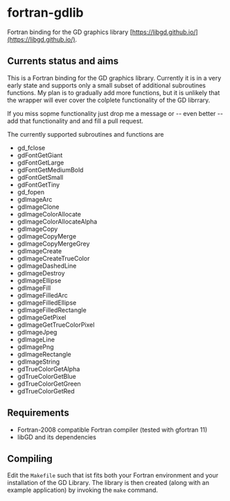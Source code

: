# fortran-gdlib
Fortran binding for the GD graphics library [https://libgd.github.io/](https://libgd.github.io/).

## Currents status and aims
This is a Fortran binding for the GD graphics library.
Currently it is in a very early state and supports only 
a small subset of additional subroutines functions.
My plan is to gradually add more functions, but it is unlikely that the wrapper will ever
cover the colplete functionality of the GD librrary.

If you miss sopme functionality just drop me a message or -- even better -- add that functionality and
and fill a pull request.


The currently supported subroutines and functions are

* gd_fclose
* gdFontGetGiant
* gdFontGetLarge
* gdFontGetMediumBold
* gdFontGetSmall
* gdFontGetTiny
* gd_fopen
* gdImageArc
* gdImageClone
* gdImageColorAllocate
* gdImageColorAllocateAlpha
* gdImageCopy
* gdImageCopyMerge
* gdImageCopyMergeGrey
* gdImageCreate
* gdImageCreateTrueColor
* gdImageDashedLine
* gdImageDestroy
* gdImageEllipse
* gdImageFill
* gdImageFilledArc
* gdImageFilledEllipse
* gdImageFilledRectangle
* gdImageGetPixel
* gdImageGetTrueColorPixel
* gdImageJpeg
* gdImageLine
* gdImagePng
* gdImageRectangle
* gdImageString
* gdTrueColorGetAlpha
* gdTrueColorGetBlue
* gdTrueColorGetGreen
* gdTrueColorGetRed 

## Requirements
* Fortran-2008 compatible Fortran compiler (tested with gfortran 11)
* libGD and its dependencies

## Compiling
Edit the ```Makefile``` such that ist fits both your Fortran environment and your installation of the GD Library.
The library is then created (along with an example application) by invoking the ```make``` command.
